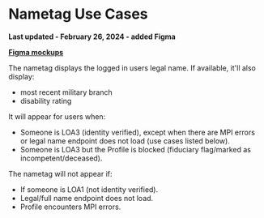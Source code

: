 # Nametag Use Cases
**Last updated - February 26, 2024 - added Figma**

__[Figma mockups](https://www.figma.com/file/takD53OoltCjdlmGBwK3DH/Sketch-Archive---Authenticated-Experience?type=design&node-id=1%3A3754&mode=design&t=AjnTodamOvCVzRFF-1)__

The nametag displays the logged in users legal name. If available, it'll also display:
- most recent military branch
- disability rating

It will appear for users when:
- Someone is LOA3 (identity verified), except when there are MPI errors or legal name endpoint does not load (use cases listed below).
- Someone is LOA3 but the Profile is blocked (fiduciary flag/marked as incompetent/deceased).

The nametag will not appear if:

- If someone is LOA1 (not identity verified).
- Legal/full name endpoint does not load.
- Profile encounters MPI errors.
